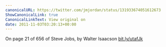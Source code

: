 ```yaml
---
canonicalURL: https://twitter.com/jmjordan/status/131933674051612673
ShowCanonicalLink: true
CanonicalLinkText: View original on
date: 2011-11-03T03:20:13+00:00
---
```

On page 21 of 656 of Steve Jobs, by Walter Isaacson [bit.ly/utafJk](http://bit.ly/utafJk)